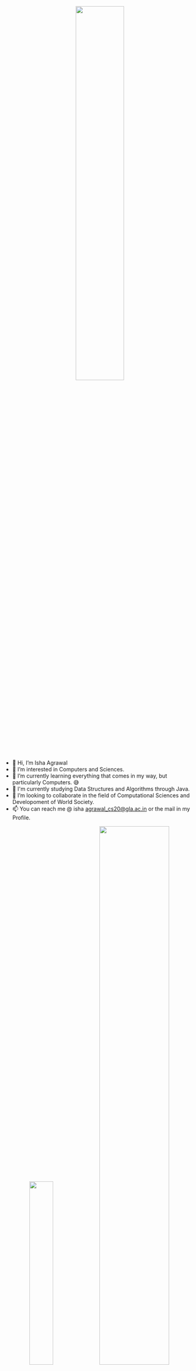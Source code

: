 <p align="center" width="100%">
  <img width="50%" src="https://github-readme-stats.vercel.app/api?username=Divyanshu050303&show_icons=true&theme=aura">
</p>

- 👋 Hi, I’m Isha Agrawal
- 👀 I’m interested in Computers and Sciences.
- 🌱 I’m currently learning everything that comes in my way, but particularly Computers. 😅
- 🏫 I'm currently studying Data Structures and Algorithms through Java.
- 💞️ I’m looking to collaborate in the field of Computational Sciences and Developoment of World Society.
- 📫 You can reach me @ isha agrawal_cs20@gla.ac.in or the mail in my Profile.

<!-- ![Isha's Top Languages](https://github-readme-stats.vercel.app/api/top-langs/?username=ishaagrawal67) -->

<p align="center" width="100%">
  <img width="35%" src="https://github-readme-stats.vercel.app/api/top-langs/?username=ishaagrawal67&theme=aura">
  <img width="60%" src="https://github-readme-streak-stats.herokuapp.com?user=ishaagrawal67&theme=holi-theme&date_format=M%20j%5B%2C%20Y%5D&sideNums=A177FE&currStreakNum=A177FE&sideLabels=61FEC9&currStreakLabel=61FEC9&background=15141B&ring=61FEC9&fire=DD2727&stroke=DD5ACF&border=E4E2E2">
</p>

